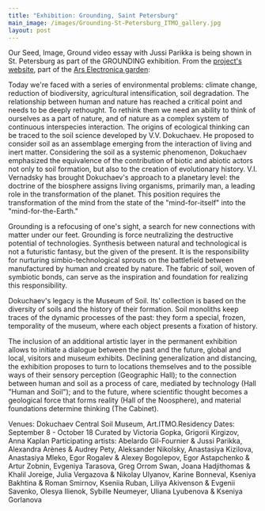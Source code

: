 ```yaml
---
title: "Exhibition: Grounding, Saint Petersburg"
main_image: /images/Grounding-St-Petersburg_ITMO_gallery.jpg
layout: post
---
```


Our Seed, Image, Ground video essay with Jussi Parikka is being shown in St. Petersburg as part of the GROUNDING exhibition. From the <a href="">project's website</a>, part of the <a href="https://ars.electronica.art/newdigitaldeal/en/grounding/">Ars Electronica garden</a>:
<p>
Today we're faced with a series of environmental problems: climate change, reduction of biodiversity, agricultural intensification, soil degradation. The relationship between human and nature has reached a critical point and needs to be deeply rethought. To rethink them we need an ability to think of ourselves as a part of nature, and of nature as a complex system of continuous interspecies interaction. The origins of ecological thinking can be traced to the soil science developed by V.V. Dokuchaev. He proposed to consider soil as an assemblage emerging from the interaction of living and inert matter. Considering the soil as a systemic phenomenon, Dokuchaev emphasized the equivalence of the contribution of biotic and abiotic actors not only to soil formation, but also to the creation of evolutionary history. V.I. Vernadsky has brought Dokuchaev's approach to a planetary level: the doctrine of the biosphere assigns living organisms, primarily man, a leading role in the transformation of the planet. This position requires the transformation of the mind from the state of the "mind-for-itself" into the "mind-for-the-Earth."
</p>
<p>
Grounding is a refocusing of one's sight, a search for new connections with matter under our feet. Grounding is force neutralizing the destructive potential of technologies. Synthesis between natural and technological is not a futuristic fantasy, but the given of the present. It is the responsibility for nurturing simbio-technological sprouts on the battlefield between manufactured by human and created by nature. The fabric of soil, woven of symbiotic bonds, can serve as the inspiration and foundation for realizing this responsibility.
</p>
<p>
Dokuchaev's legacy is the Museum of Soil. Its' collection is based on the diversity of soils and the history of their formation. Soil monoliths keep traces of the dynamic processes of the past: they form a special, frozen, temporality of the museum, where each object presents a fixation of history.
</p>
<p>
The inclusion of an additional artistic layer in the permanent exhibition allows to initiate a dialogue between the past and the future, global and local, visitors and museum exhibits. Declining generalization and distancing, the exhibition proposes to turn to locations themselves and to the possible ways of their sensory perception (Geographic Hall); to the connection between human and soil as a process of care, mediated by technology (Hall "Human and Soil"); and to the future, where scientific thought becomes a geological force that forms reality (Hall of the Noosphere), and material foundations determine thinking (The Cabinet).
</p>

Venues: Dokuchaev Central Soil Museum, Art.ITMO.Residency
Dates: September 8 - October 18
Curated by Victoria Gopka, Grigorii Kirgizov, Anna Kaplan
Participating artists: Abelardo Gil-Fournier & Jussi Parikka, Alexandra Arènes & Audrey Pety, Aleksander Nikolsky, Anastasiya Kizilova, Anastasiya Mleko, Egor Rogalev & Alexey Bogolepov, Egor Astapchenko & Artur Zobnin, Evgeniya Tarasova, Greg Orrom Swan, Joana Hadjithomas & Khalil Joreige, Julia Vergazova & Nikolay Ulyanov, Karine Bonneval, Kseniya Bakhtina & Roman Smirnov, Kseniia Ruban, Liliya Akivenson & Evgenii Savenko, Olesya Ilienok, Sybille Neumeyer, Uliana Lyubenova & Kseniya Gorlanova

